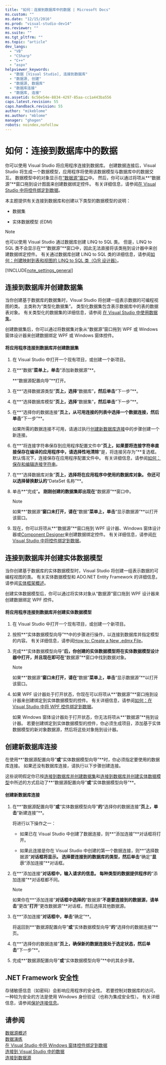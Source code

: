 ```yaml
---
title: "如何：连接到数据库中的数据 | Microsoft Docs"
ms.custom: ""
ms.date: "12/15/2016"
ms.prod: "visual-studio-dev14"
ms.reviewer: ""
ms.suite: ""
ms.tgt_pltfrm: ""
ms.topic: "article"
dev_langs: 
  - "VB"
  - "CSharp"
  - "C++"
  - "aspx"
helpviewer_keywords: 
  - "数据 [Visual Studio], 连接到数据库"
  - "数据源, 创建"
  - "数据源, 数据库"
  - "数据库连接"
  - "数据库, 连接"
ms.assetid: 6c56e54e-8834-4297-85aa-cc1a443ba556
caps.latest.revision: 55
caps.handback.revision: 55
author: "mikeblome"
ms.author: "mblome"
manager: "ghogen"
robots: noindex,nofollow
---
```

# 如何：连接到数据库中的数据
你可以使用 Visual Studio 将应用程序连接到数据库。  创建数据连接后，Visual Studio 将生成一个数据模型，应用程序将使用该数据模型与数据库中的数据交互。  数据模型中的对象显示在[“数据源”窗口](../Topic/Data%20Sources%20Window.md)中。  然后，你可以通过将项从**“数据源”**窗口拖到设计图面来创建数据绑定控件。  有关详细信息，请参阅[在 Visual Studio 中将控件绑定到数据](../data-tools/bind-controls-to-data-in-visual-studio.md)。  
  
 本主题提供有关连接到数据库和创建以下类型的数据模型的说明：  
  
-   数据集  
  
-   实体数据模型 \(EDM\)  
  
> [!NOTE]
>  也可以使用 Visual Studio 通过数据库创建 LINQ to SQL 类。  但是，LINQ to SQL 类不会显示在**“数据源”**窗口中，因此无法直接将该类拖到设计器中来创建数据绑定控件。  有关通过数据库创建 LINQ to SQL 类的详细信息，请参阅[如何：创建映射到表和视图的 LINQ to SQL 类（O\/R 设计器）](../Topic/How%20to:%20Create%20LINQ%20to%20SQL%20classes%20mapped%20to%20tables%20and%20views%20\(O-R%20Designer\).md)。  
  
 [!INCLUDE[note_settings_general](../data-tools/includes/note_settings_general_md.md)]  
  
##  <a name="dataset"></a> 连接到数据库并创建数据集  
 当你创建基于数据库的数据集时，Visual Studio 将创建一组表示数据的可编程视图的类。  主类称为“类型化数据集”。  类型化数据集包含表示数据库中的表的数据表对象。  有关类型化的数据集的详细信息，请参阅 [在 Visual Studio 中使用数据集](../data-tools/dataset-tools-in-visual-studio.md)。  
  
 创建数据集后，你可以通过将数据集对象从“数据源”窗口拖到 WPF 或 Windows 窗体设计器来创建数据绑定 WPF 或 Windows 窗体控件。  
  
#### 将应用程序连接到数据库并创建数据集  
  
1.  在 Visual Studio 中打开一个现有项目，或创建一个新项目。  
  
2.  在**“数据”**菜单上，单击**“添加新数据源”**。  
  
     **“数据源配置向导”**打开。  
  
3.  在**“选择数据源类型”**页上，选择**“数据库”**，然后单击**“下一步”**。  
  
4.  在**“选择数据库模型”**页上，选择**“数据集”**，然后单击**“下一步”**。  
  
5.  在**“选择你的数据连接”**页上，从可用连接的列表中选择一个数据连接，然后单击**“下一步”**。  
  
     如果所需的数据连接不可用，请通过执行[创建新数据库连接](#CreatingDataConnection)中的步骤创建一个新连接。  
  
6.  在**“将连接字符串保存到应用程序配置文件中”**页上，如果要将连接字符串直接保存在编译的应用程序中，请选择性地清除**“是，将连接另存为”**复选框。  默认情况下，连接保存在应用程序配置文件中。  有关详细信息，请参阅[如何：保存和编辑连接字符串](../Topic/How%20to:%20Save%20and%20Edit%20Connection%20Strings.md)。  
  
7.  在**“选择数据库对象”**页上，选择将在应用程序中使用的数据库对象。  你还可以选择替换默认的**“DataSet 名称”**。  
  
8.  单击**“完成”**。  刚刚创建的数据集即出现在**“数据源”**窗口中。  
  
    > [!NOTE]
    >  如果**“数据源”**窗口未打开，请在**“数据”**菜单上，单击**“显示数据源”**以打开该窗口。  
  
9. 现在，你可以将项从**“数据源”**窗口拖到 WPF 设计器、Windows 窗体设计器或[Component Designer](../Topic/Component%20Designer.md)来创建数据绑定控件。  有关详细信息，请参阅[在 Visual Studio 中将控件绑定到数据](../data-tools/bind-controls-to-data-in-visual-studio.md)。  
  
##  <a name="edm"></a> 连接到数据库并创建实体数据模型  
 当你创建基于数据库的实体数据模型时，Visual Studio 将创建一组表示数据的可编程视图的类。  有关实体数据模型和 ADO.NET Entity Framework 的详细信息，请参阅[实体框架概述](../Topic/Entity%20Framework%20Overview.md)。  
  
 创建实体数据模型后，你可以通过将实体对象从“数据源”窗口拖到 WPF 设计器来创建数据绑定 WPF 控件。  
  
#### 将应用程序连接到数据库并创建实体数据模型  
  
1.  在 Visual Studio 中打开一个现有项目，或创建一个新项目。  
  
2.  按照**“实体数据模型向导”**中的步骤进行操作，以连接到数据库并指定模型的内容。  有关详细信息，请参阅[How to: Create a New .edmx File](http://msdn.microsoft.com/zh-cn/beb8189e-e51c-4051-839c-9902c224abf2)。  
  
3.  完成**“实体数据模型向导”**后，你创建的实体数据模型将在实体数据模型设计器中打开，并且现在即可在**“数据源”**窗口中找到数据对象。  
  
    > [!NOTE]
    >  如果**“数据源”**窗口未打开，请在**“数据”**菜单上，单击**“显示数据源”**以打开该窗口。  
  
4.  如果 WPF 设计器处于打开状态，你现在可以将项从**“数据源”**窗口拖到设计器来创建绑定到实体数据模型的控件。  有关详细信息，请参阅[如何：在 Visual Studio 中将 WPF 控件绑定到数据](../data-tools/bind-wpf-controls-to-data-in-visual-studio2.md)。  
  
     如果 Windows 窗体设计器处于打开状态，你无法将项从**“数据源”**拖到设计器。  若要创建绑定到实体数据模型的控件，你必须生成项目，添加基于实体数据模型的新对象数据源，然后将这些对象拖到设计器。  
  
##  <a name="CreatingDataConnection"></a> 创建新数据库连接  
 在使用**“数据源配置向导”**或**“实体数据模型向导”**时，你必须指定要使用的数据库连接。  如果还没有数据库连接，请执行以下步骤创建连接。  
  
 这些说明假定你已按[连接到数据库并创建数据集](#dataset)和[连接到数据库并创建实体数据模型](#edm)中所述的方式启动了**“数据源配置向导”**或**“实体数据模型向导”**。  
  
#### 创建新数据库连接  
  
1.  在**“数据源配置向导”**或**“实体数据模型向导”**的**“选择你的数据连接”**页上，单击**“新建连接”**。  
  
     将进行以下操作之一：  
  
    -   如果已在 Visual Studio 中创建了数据连接，则**“添加连接”**对话框将打开。  
  
    -   如果此连接是你在 Visual Studio 中创建的第一个数据连接，则**“选择数据源”**对话框将显示。  选择要连接到的数据库的类型，然后单击**“确定”**显示**“添加连接”**对话框。  
  
2.  在**“添加连接”**对话框中，输入请求的信息。  每种类型的数据提供程序的**“添加连接”**对话框都不同。  
  
    > [!NOTE]
    >  如果你在**“添加连接”**对话框中选择的**“数据源”**不是要连接到的数据源，请单击**“更改”**打开**“更改数据源”**对话框，然后选择其他数据源。  
  
3.  在**“添加连接”**对话框中，单击**“确定”**。  
  
     将返回到**“数据源配置向导”**或**“实体数据模型向导”**的**“选择你的数据连接”**页。  
  
4.  在**“选择你的数据连接”**页上，确保新的数据连接处于选定状态，然后单击**“下一步”**。  
  
5.  完成**“数据源配置向导”**或**“实体数据模型向导”**中的其余步骤。  
  
## .NET Framework 安全性  
 存储敏感信息（如密码）会影响应用程序的安全性。  若要控制对数据库的访问，一种较为安全的方法是使用 Windows 身份验证（也称为集成安全性）。  有关详细信息，请参阅[保护连接信息](../Topic/Protecting%20Connection%20Information.md)。  
  
## 请参阅  
 [数据源概述](../data-tools/add-new-data-sources.md)   
 [数据演练](../Topic/Data%20Walkthroughs.md)   
 [在 Visual Studio 中将 Windows 窗体控件绑定到数据](../data-tools/bind-windows-forms-controls-to-data-in-visual-studio.md)   
 [连接到 Visual Studio 中的数据](../data-tools/connecting-to-data-in-visual-studio.md)   
 [连接到数据源](../Topic/Connecting%20to%20a%20Data%20Source%20in%20ADO.NET.md)
